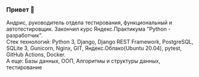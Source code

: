 ### Привет 👋
Андрис, руководитель отдела тестирования, функциональный и автотестировщик. 
Закончил курс Яндекс.Практикума "Python - разработчик".  
Стек технологий: Python 3, Django, Django REST Framework, PostgreSQL, SQLite 3, Gunicorn, Nginx, GIT, Яндекс.Облако(Ubuntu 20.04), pytest, GitHub Actions, Docker.  
А еще: Базы данных, ООП, Алгоритмы и структуры данных, тестирование


<!--
**aireskais/aireskais** is a ✨ _special_ ✨ repository because its `README.md` (this file) appears on your GitHub profile.

Here are some ideas to get you started:

- 🔭 I’m currently working on ...
- 🌱 I’m currently learning ...
- 👯 I’m looking to collaborate on ...
- 🤔 I’m looking for help with ...
- 💬 Ask me about ...
- 📫 How to reach me: ...
- 😄 Pronouns: ...
- ⚡ Fun fact: ...
-->
